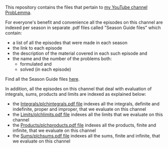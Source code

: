 This repository contains the files that pertain to [my YouTube channel ProbLemma](https://www.youtube.com/@ProbLemmaChannel).

For everyone's benefit and convenience all the episodes on this channel are indexed per season in separate .pdf files called "Season Guide files" which contain:
- a list of all the episodes that were made in each season
- the link to each episode
- the description of the material covered in each such episode and
- the name and the number of the problems both:
  - formulated and
  - solved (in each episode)

Find all the Season Guide files [here](https://github.com/RomanAndronov/theProbLemmaChannel/tree/main/SeasonGuides).

In addition, all the episodes on this channel that deal with evaluation of integrals, sums, products and limits are indexed as explained below:

- the [Integrals/plchintegrals.pdf file](https://github.com/RomanAndronov/theProbLemmaChannel/blob/main/Integrals/plchintegrals.pdf) indexes all the integrals, definite and indefinite, proper and improper, that we evaluate on this channel
- the [Limits/plchlimits.pdf file](https://github.com/RomanAndronov/theProbLemmaChannel/blob/main/Limits/plchlimits.pdf) indexes all the limits that we evaluate on this channel
- the [Products/plchproducts.pdf file](https://github.com/RomanAndronov/theProbLemmaChannel/blob/main/Products/plchproducts.pdf) indexes all the products, finite and infinite, that we evaluate on this channel
- the [Sums/plchsums.pdf file](https://github.com/RomanAndronov/theProbLemmaChannel/blob/main/Sums/plchsums.pdf) indexes all the sums, finite and infinite, that we evaluate on this channel

